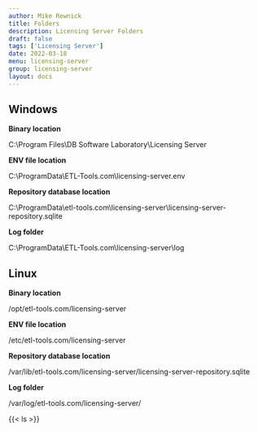 ```yaml
---
author: Mike Rewnick
title: Folders
description: Licensing Server Folders
draft: false
tags: ['Licensing Server']
date: 2022-03-18
menu: licensing-server
group: licensing-server
layout: docs
---
```


## Windows

**Binary location**

C:\Program Files\DB Software Laboratory\Licensing Server

**ENV file location**

C:\ProgramData\ETL-Tools.com\licensing-server\.env

**Repository database location**

C:\ProgramData\etl-tools.com\licensing-server\licensing-server-repository.sqlite

**Log folder**

C:\ProgramData\ETL-Tools.com\licensing-server\log

## Linux

**Binary location**

/opt/etl-tools.com/licensing-server

**ENV file location**

/etc/etl-tools.com/licensing-server

**Repository database location**

/var/lib/etl-tools.com/licensing-server/licensing-server-repository.sqlite

**Log folder**

/var/log/etl-tools.com/licensing-server/

{{< ls >}}
